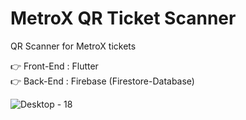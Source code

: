 # MetroX QR Ticket Scanner 

QR Scanner for MetroX tickets

👉 Front-End : Flutter <br>
👉 Back-End : Firebase (Firestore-Database) <br>


![Desktop - 18](https://github.com/darshanbhalani/QR_Ticket_Scanner/assets/108427824/67303f58-2e4a-47aa-a813-19349df46fef)


